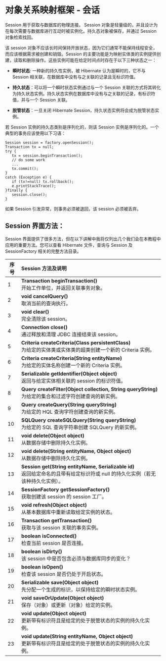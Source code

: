 # 对象关系映射框架 - 会话

Session 用于获取与数据库的物理连接。 Session 对象是轻量级的，并且设计为在每次需要与数据库进行互动时被实例化。持久态对象被保存，并通过 Session 对象检索找回。

该 session 对象不应该长时间保持开放状态，因为它们通常不能保持线程安全，而应该根据需求被创建和销毁。Session 的主要功能是为映射实体类的实例提供创建，读取和删除操作。这些实例可能在给定时间点时存在于以下三种状态之一：

- **瞬时状态**: 一种新的持久性实例，被 Hibernate 认为是瞬时的，它不与 Session 相关联，在数据库中没有与之关联的记录且无标识符值。

- **持久状态**：可以将一个瞬时状态实例通过与一个 Session 关联的方式将其转化为持久状态实例。持久状态实例在数据库中没有与之关联的记录，有标识符值，并与一个 Session 关联。

- **脱管状态**：一旦关闭 Hibernate Session，持久状态实例将会成为脱管状态实例。

若 Session 实例的持久态类别是序列化的，则该 Session 实例是序列化的。一个典型的事务应该使用以下习语：

```
Session session = factory.openSession();
Transaction tx = null;
try {
   tx = session.beginTransaction();
   // do some work
   ...
   tx.commit();
}
catch (Exception e) {
   if (tx!=null) tx.rollback();
   e.printStackTrace(); 
}finally {
   session.close();
}
```

如果 Session 引发异常，则事务必须被退回，该 session 必须被丢弃。

## Session 界面方法：

Session 界面提供了很多方法，但在以下讲解中我将仅列出几个我们会在本教程中应用的重要方法。您可以查看 Hibernate 文件，查询与 Session 及SessionFactory 相关的完整方法目录。

|序号|Session 方法及说明|
|----|:-----------------|
|1|**Transaction beginTransaction()**</br>开始工作单位，并返回关联事务对象。|
|2|**void cancelQuery()**</br>取消当前的查询执行。|
|3|**void clear()**</br>完全清除该 session。|
|4|**Connection close()**</br>通过释放和清理 JDBC 连接结束该 session。|
|5|**Criteria createCriteria(Class persistentClass)**</br>为给定的实体类或实体类的超类创建一个新的 Criteria 实例。|
|6|**Criteria createCriteria(String entityName)**</br>为给定的实体名称创建一个新的 Criteria 实例。|
|7|**Serializable getIdentifier(Object object)**</br>返回与给定实体相关联的 session 的标识符值。|
|8|**Query createFilter(Object collection, String queryString)**</br>为给定的集合和过滤字符创建查询的新实例。|
|9|**Query createQuery(String queryString)**</br>为给定的 HQL 查询字符创建查询的新实例。|
|10|**SQLQuery createSQLQuery(String queryString)**</br>为给定的 SQL 查询字符串创建 SQLQuery 的新实例。|
|11|**void delete(Object object)**</br>从数据存储中删除持久化实例。|
|12|**void delete(String entityName, Object object)**</br>从数据存储中删除持久化实例。|
|13|**Session get(String entityName, Serializable id)**</br>返回给定命名的且带有给定标识符或 null 的持久化实例（若无该种持久化实例）。|
|14|**SessionFactory getSessionFactory()**</br>获取创建该 session 的 session 工厂。|
|15|**void refresh(Object object)**</br>从基本数据库中重新读取给定实例的状态。|
|16|**Transaction getTransaction()**</br>获取与该 session 关联的事务实例。|
|17|**boolean isConnected()**</br>检查当前 session 是否连接。|
|18|**boolean isDirty()**</br>该 session 中是否包含必须与数据库同步的变化？|
|19|**boolean isOpen()**</br>检查该 session 是否仍处于开启状态。|
|20|**Serializable save(Object object)**</br>先分配一个生成的标识，以保持给定的瞬时状态实例。|
|21|**void saveOrUpdate(Object object)**</br>保存（对象）或更新（对象）给定的实例。|
|22|**void update(Object object)**</br>更新带有标识符且是给定的处于脱管状态的实例的持久化实例。|
|23|**void update(String entityName, Object object)**</br>更新带有标识符且是给定的处于脱管状态的实例的持久化实例。|
